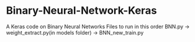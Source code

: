 # Binary-Neural-Network-Keras
A Keras code on Binary Neural Networks
Files to run in this order
BNN.py -> weight_extract.py(in models folder) -> BNN_new_train.py
